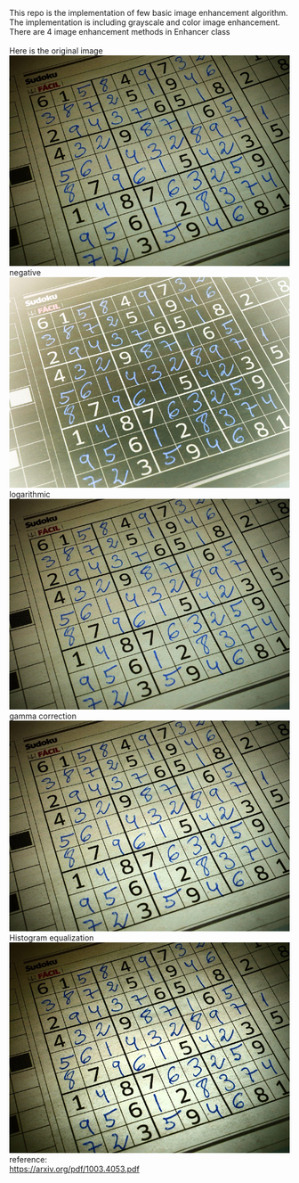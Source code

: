 This repo is the implementation of few basic image enhancement algorithm. The implementation is including grayscale and color image enhancement.<br />
There are 4 image enhancement methods in Enhancer class<br />
<br />
Here is the original image<br />
![alt text](https://raw.githubusercontent.com/RayXie29/Image_Enhancement/master/imgs/original.bmp)
<br />
negative <br />
![alt text](https://raw.githubusercontent.com/RayXie29/Image_Enhancement/master/imgs/negative.bmp)
<br />
logarithmic <br />
![alt text](https://raw.githubusercontent.com/RayXie29/Image_Enhancement/master/imgs/logarithmic.bmp)
<br />
gamma correction<br />
![alt text](https://raw.githubusercontent.com/RayXie29/Image_Enhancement/master/imgs/gamma.bmp)
<br />
Histogram equalization<br />
![alt text](https://raw.githubusercontent.com/RayXie29/Image_Enhancement/master/imgs/histequalize.bmp)
<br />
reference:<br />
https://arxiv.org/pdf/1003.4053.pdf